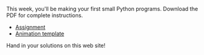 This week, you'll be making your first small Python programs. Download the PDF
for complete instructions.

* [Assignment](Lecture_6_Assignments_UvA.pdf)
* [Animation template](animation_template.py)

Hand in your solutions on this web site!
